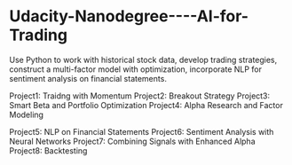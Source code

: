 # Udacity-Nanodegree----AI-for-Trading
Use Python to work with historical stock data, develop trading strategies, construct a multi-factor model with optimization, incorporate NLP for sentiment analysis on financial statements.

Project1: Traidng with Momentum
Project2: Breakout Strategy
Project3: Smart Beta and Portfolio Optimization
Project4: Alpha Research and Factor Modeling

Project5: NLP on Financial Statements
Project6: Sentiment Analysis with Neural Networks
Project7: Combining Signals with Enhanced Alpha
Project8: Backtesting
